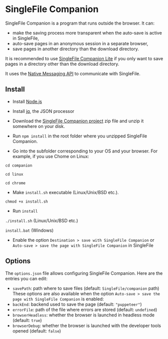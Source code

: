 # SingleFile Companion

SingleFile Companion is a program that runs outside the browser. It can:

- make the saving process more transparent when the auto-save is active in
  SingleFile,
- auto-save pages in an anonymous session in a separate browser,
- save pages in another directory than the download directory.

It is recommended to use
[SingleFile Companion Lite](https://github.com/gildas-lormeau/single-file-companion-lite)
if you only want to save pages in a directory other than the download directory.

It uses the
[Native Messaging API](https://developer.mozilla.org/docs/Mozilla/Add-ons/WebExtensions/Native_messaging)
to communicate with SingleFile.

## Install

- Install [Node.js](https://nodejs.org)

- Install [jq](https://stedolan.github.io/jq/), the JSON processor

- Download the
  [SingleFile Companion project](https://github.com/gildas-lormeau/single-file-companion/archive/master.zip)
  zip file and unzip it somewhere on your disk.

- Run `npm install` in the root folder where you unzipped SingleFile Companion.

- Go into the subfolder corresponding to your OS and your browser. For example,
  if you use Chome on Linux:

`cd companion`

`cd linux`

`cd chrome`

- Make `install.sh` executable (Linux/Unix/BSD etc.).

`chmod +x install.sh`

- Run `install`

`./install.sh` (Linux/Unix/BSD etc.)

`install.bat` (Windows)

- Enable the option `Destination > save with SingleFile Companion` or
  `Auto-save > save the page with SingleFile Companion` in SingleFile

## Options

The `options.json` file allows configuring SingleFile Companion. Here are the
entries you can edit:

- `savePath`: path where to save files (default: `SingleFile/companion` path)
  These options are also available when the option
  `Auto-save > save the page with SingleFile Companion` is enabled:
- `backEnd`: backend used to save the page (default: `"puppeteer"`)
- `errorFile`: path of the file where errors are stored (default: `undefined`)
- `browserHeadless`: whether the browser is launched in headless mode (default:
  `true`)
- `browserDebug`: whether the browser is launched with the developer tools
  opened (default: `false`)
